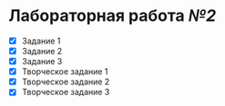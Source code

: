 # **Лабораторная работа _№2_**
- [x] Задание 1
- [x] Задание 2
- [x] Задание 3
- [x] Творческое задание 1
- [x] Творческое задание 2
- [x] Творческое задание 3
